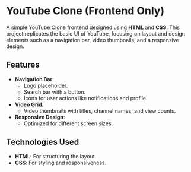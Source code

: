 # YouTube Clone (Frontend Only)

A simple YouTube Clone frontend designed using **HTML** and **CSS**. This project replicates the basic UI of YouTube, focusing on layout and design elements such as a navigation bar, video thumbnails, and a responsive design.

## Features
- **Navigation Bar**:
  - Logo placeholder.
  - Search bar with a button.
  - Icons for user actions like notifications and profile.
- **Video Grid**:
  - Video thumbnails with titles, channel names, and view counts.
- **Responsive Design**:
  - Optimized for different screen sizes.

## Technologies Used
- **HTML**: For structuring the layout.
- **CSS**: For styling and responsiveness.
